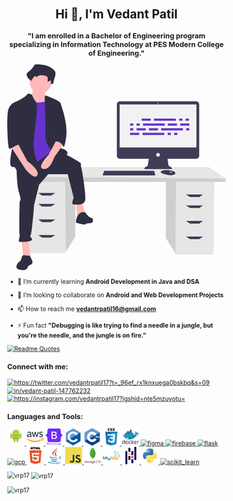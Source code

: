 <h1 align="center">Hi 👋, I'm Vedant Patil</h1>
<h3 align="center">"I am enrolled in a Bachelor of Engineering program specializing in Information Technology at PES Modern College of Engineering."</h3>

<svg id="b52d7e2d-d80f-4111-b6ed-d15502ee1edd" data-name="Layer 1" xmlns="http://www.w3.org/2000/svg" width="711.1879" height="669.68268" viewBox="0 0 711.1879 669.68268"><title>feeling_proud</title><polygon points="516.326 380.018 516.326 565.013 547.27 615.443 549.625 619.279 671.722 619.279 674.189 380.018 516.326 380.018" fill="#e6e6e6"/><polygon points="516.326 380.018 516.326 565.013 547.27 615.443 549.169 380.018 516.326 380.018" opacity="0.1"/><polygon points="221.566 375.084 221.566 560.08 190.622 610.51 188.267 614.345 66.17 614.345 63.703 375.084 221.566 375.084" fill="#e6e6e6"/><polygon points="221.566 375.084 221.566 560.08 190.622 610.51 188.723 375.084 221.566 375.084" opacity="0.1"/><polygon points="711.188 371.385 711.188 382.484 47.67 382.484 47.67 366.451 109.335 334.385 656.923 334.385 711.188 371.385" fill="#e6e6e6"/><polygon points="711.188 371.385 711.188 382.484 47.67 382.484 47.67 366.451 711.188 371.385" opacity="0.1"/><polygon points="142.635 426.883 113.035 426.883 100.702 418.25 156.201 418.25 142.635 426.883" fill="#3f3d56"/><polygon points="142.635 462.649 113.035 462.649 100.702 454.016 156.201 454.016 142.635 462.649" fill="#3f3d56"/><polygon points="142.635 513.215 113.035 513.215 100.702 504.581 156.201 504.581 142.635 513.215" fill="#3f3d56"/><polygon points="142.635 563.78 113.035 563.78 100.702 555.147 156.201 555.147 142.635 563.78" fill="#3f3d56"/><polygon points="595.257 431.816 624.857 431.816 637.19 423.183 581.691 423.183 595.257 431.816" fill="#3f3d56"/><polygon points="595.257 467.582 624.857 467.582 637.19 458.949 581.691 458.949 595.257 467.582" fill="#3f3d56"/><polygon points="595.257 518.148 624.857 518.148 637.19 509.515 581.691 509.515 595.257 518.148" fill="#3f3d56"/><polygon points="595.257 568.713 624.857 568.713 637.19 560.08 581.691 560.08 595.257 568.713" fill="#3f3d56"/><path d="M859.81989,235.61493H610.63446a9.4227,9.4227,0,0,0-9.42389,9.42389V412.89655a9.4227,9.4227,0,0,0,9.42389,9.42388h94.5929l-3.54389,22.62623s-20.25281,10.75927-6.01251,11.07574,81.32764,0,81.32764,0,12.97448,0-7.59479-11.39221l-3.33362-22.30976h93.7497a9.42266,9.42266,0,0,0,9.42388-9.42388V245.03882A9.42266,9.42266,0,0,0,859.81989,235.61493Z" transform="translate(-244.40605 -115.15866)" fill="#3f3d56"/><rect x="365.82336" y="130.42445" width="249.99557" height="139.87094" fill="#f2f2f2"/><circle cx="490.82114" cy="125.99415" r="1.58225" fill="#f2f2f2"/><circle cx="490.82114" cy="294.34559" r="6.01255" fill="#f2f2f2"/><polygon points="481.452 357.952 481.452 361.117 311.202 361.117 311.202 358.585 311.436 357.952 315.632 346.56 477.971 346.56 481.452 357.952" fill="#3f3d56"/><path d="M791.37558,470.01266c-.31011,1.3259-1.481,2.72467-4.1265,4.04741-9.4935,4.74675-28.797-1.2658-28.797-1.2658s-14.87315-2.53161-14.87315-9.17706a11.86592,11.86592,0,0,1,1.30377-.77528c3.99133-2.11163,17.2253-7.32222,40.69051.22062a9.78618,9.78618,0,0,1,4.46035,2.923A4.667,4.667,0,0,1,791.37558,470.01266Z" transform="translate(-244.40605 -115.15866)" fill="#3f3d56"/><path d="M791.37558,470.01266c-11.62,4.45247-21.97744,4.78472-32.607-2.59805a23.34328,23.34328,0,0,0-13.88583-4.57268c3.99133-2.11163,17.2253-7.32222,40.69051.22062a9.78618,9.78618,0,0,1,4.46035,2.923A4.667,4.667,0,0,1,791.37558,470.01266Z" transform="translate(-244.40605 -115.15866)" opacity="0.1"/><ellipse cx="532.40017" cy="350.99016" rx="4.11385" ry="1.2658" fill="#f2f2f2"/><polygon points="481.452 357.952 481.452 361.117 311.202 361.117 311.202 358.585 311.436 357.952 481.452 357.952" opacity="0.1"/><path d="M339.06751,115.15881a8.55394,8.55394,0,0,0-4.96126,1.1083c-1.476,1.0108-2.40629,2.78162-3.35588,4.42947a52.98576,52.98576,0,0,1-14.43428,16.30464c-4.28894,3.142-9.74169,7.05966-9.00789,12.85269a17.37163,17.37163,0,0,0,2.09058,5.4255c3.9566,7.987,14.75357,14.15926,13.69156,23.27309,3.931-6.58092-1.327-9.835,2.604-16.41586,1.87205-3.134,5.12412-6.67168,7.95054-4.70353.94637.659,1.56777,1.84095,2.55314,2.41917,2.35122,1.37972,4.85259-1.258,6.93387-3.12633,7.17685-6.44263,17.383-4.7548,26.31387-2.74743,4.21624.94767,8.8473,2.191,11.33971,6.2207,3.277,5.29821-3.11344,11.02034-4.72807,17.01049a3.264,3.264,0,0,0,3.50293,4.06214c2.67975-.26434,5.8542-.481,6.01278-1.65694,3.37154.12,7.50269-.26181,8.94728-3.7725a14.76216,14.76216,0,0,0,.69252-4.29319c.5302-5.89718,3.0331-11.27719,4.69119-16.88993s2.37906-12.1905-.41909-17.1668a19.86362,19.86362,0,0,0-3.666-4.45557C379.94,117.67017,359.06259,115.136,339.06751,115.15881Z" transform="translate(-244.40605 -115.15866)" fill="#2f2e41"/><path d="M326.54375,190.06386s3.4534,28.7784-9.20909,31.08068,11.51136,41.4409,11.51136,41.4409l57.55681,6.90682-13.81364-46.04545s-9.20909-3.45341-3.4534-26.47613S326.54375,190.06386,326.54375,190.06386Z" transform="translate(-244.40605 -115.15866)" fill="#ffb8b8"/><polygon points="47.028 569.318 51.633 632.631 75.806 632.631 68.9 569.318 47.028 569.318" fill="#ffb8b8"/><polygon points="224.303 449.6 227.756 502.552 254.233 491.041 243.872 447.298 224.303 449.6" fill="#ffb8b8"/><path d="M274.16705,442.73826s1.15113,66.7659,8.058,88.63749,5.75568,23.02272,4.60455,26.47613-2.30228,1.15114-2.30228,6.90682-2.30227,96.69544,0,104.7534-6.90681,21.87159,0,23.02272,39.13863,0,40.28977-6.90682-9.20909-9.20909-4.60454-13.81363,11.51136-98.99772,11.51136-98.99772l16.11591-65.61476,29.92954-34.53409H441.0818l19.56932,75.975s-8.058,21.87159-2.30228,21.87159,40.28977,6.90682,40.28977-18.41818S487.12725,451.94735,484.825,449.64508s1.15113-10.36023-2.30228-13.81364-43.74317-27.62727-58.70794-32.23181S387.857,393.51476,387.857,393.51476Z" transform="translate(-244.40605 -115.15866)" fill="#2f2e41"/><path d="M498.63861,596.99051s-17.267-5.75568-25.325,11.51137-4.60454,21.87159-4.60454,21.87159,26.47613,9.20909,31.08068,4.60454c2.00333-2.00334,8.36471-2.69926,14.91273-2.84621,9.97289-.22381,12.62625-14.33323,3.20748-17.61885q-.42145-.147-.85317-.25539C507.8477,611.95529,498.63861,596.99051,498.63861,596.99051Z" transform="translate(-244.40605 -115.15866)" fill="#2f2e41"/><circle cx="108.03826" cy="59.36486" r="34.53409" fill="#ffb8b8"/><path d="M307.55,235.53374s56.40567,11.51136,70.21931-6.90682,19.56931,51.80113,19.56931,51.80113l6.90682,73.67272-10.36023,40.28977s-54.1034,43.74318-71.37044,47.19658-43.74318,5.75569-43.74318,5.75569,8.058-127.77613,8.058-130.0784S307.55,235.53374,307.55,235.53374Z" transform="translate(-244.40605 -115.15866)" fill="#6633cc"/><path d="M324.70433,213.94456s-12.54979-7.18923-16.0032-.28241S273.01591,237.836,269.5625,237.836s6.90682,95.54431,2.30227,107.05567S245.38864,440.436,258.05114,447.34281s3.45341-6.90682,16.11591,10.36022,74.82385,17.267,78.27726,10.36023-27.62727-58.708-21.87159-107.05567,14.96477-115.11362,6.90682-124.32271S324.70433,213.94456,324.70433,213.94456Z" transform="translate(-244.40605 -115.15866)" fill="#2f2e41"/><path d="M366.258,221.7201l1.60341-5.518s47.89544,15.87824,50.19772,26.23847,1.15113,82.88181-6.90682,88.63749-19.56932,14.96477-11.51136,28.7784,17.267,28.77841,24.17386,29.92954,19.56931,9.20909,16.1159,17.267-44.89431-6.90682-44.89431-6.90682-27.62727-20.72045-26.47613-52.95227S366.258,221.7201,366.258,221.7201Z" transform="translate(-244.40605 -115.15866)" fill="#2f2e41"/><path d="M406.54771,357.55418l-27.62727,51.80113s-40.28976,41.4409-17.267,46.04545,35.68522-37.9875,35.68522-37.9875l29.92955-42.592Z" transform="translate(-244.40605 -115.15866)" fill="#ffb8b8"/><path d="M340.74981,124.19457a7.83806,7.83806,0,0,0-4.03868.78334,9.41322,9.41322,0,0,0-2.73182,3.13072,39.77267,39.77267,0,0,1-11.7501,11.524c-3.49138,2.22077-7.93014,4.98972-7.3328,9.0842a11.35949,11.35949,0,0,0,1.70182,3.8347,30.16344,30.16344,0,0,1,3.66519,18.80068l9.60011-13.954c1.52393-2.21507,4.17125-4.7155,6.47207-3.32442.77039.46577,1.27623,1.30117,2.07836,1.70985,1.914.97518,3.95021-.88912,5.64447-2.20967,5.84225-4.55361,14.15049-3.36066,21.42059-1.94187,3.43219.66981,7.20207,1.54859,9.231,4.39676,3.37169,4.73311-.149,11.5721,1.81882,17.04a5.02339,5.02339,0,0,0,2.07852-3.31717c2.74457.08484,6.1075-.185,7.28345-2.66638a9.18757,9.18757,0,0,0,.56374-3.03439c.43161-4.16809,2.46907-7.97065,3.81883-11.93769s1.93666-8.61616-.34116-12.13338a14.68107,14.68107,0,0,0-2.98426-3.14917C374.02174,125.96958,357.02664,124.17845,340.74981,124.19457Z" transform="translate(-244.40605 -115.15866)" fill="#2f2e41"/><path d="M406.54771,237.836l10.72528,2.84686s24.95995,63.919,19.20427,107.66222-9.20909,34.53409-9.20909,34.53409-9.20909-20.72046-29.92955-16.11591Z" transform="translate(-244.40605 -115.15866)" fill="#2f2e41"/><path d="M293.02894,739.422c-2.77592,3.77228-2.21935,9.16459-4.67828,13.15075-2.13144,3.45526-6.14837,5.26695-8.81439,8.32869a22.32616,22.32616,0,0,0-2.26617,3.25987c-2.47311,4.14255-4.4833,9.45174-2.04761,13.61641,1.95936,3.35022,6.07786,4.65961,9.855,5.552,4.77407,1.128,9.73436,2.03071,14.56354,1.16876s9.54882-3.819,11.27067-8.41239a32.50011,32.50011,0,0,1,1.2051-3.4007c2.61747-5.15294,10.82749-5.20864,13.50628-10.33,1.87466-3.584.15138-7.91623-1.57118-11.57578l-5.26109-11.1771c-1.74592-3.70919-8.82362-1.57608-12.51339-2.46492C301.46518,735.97844,296.49084,734.70126,293.02894,739.422Z" transform="translate(-244.40605 -115.15866)" fill="#2f2e41"/><path d="M254.59773,380.5769l48.34772,74.82386s29.92954,37.98749,39.13863,20.72045-32.23181-46.04545-32.23181-46.04545L278.77159,372.519Z" transform="translate(-244.40605 -115.15866)" fill="#ffb8b8"/><path d="M278.77159,240.13828,269.5625,237.836s-18.41818,5.75568-23.02272,29.92954-1.15114,120.86931,4.60454,122.02044,28.42725-16.83663,32.05624-13.02286-7.88238-15.75554-4.429-26.11577S278.77159,240.13828,278.77159,240.13828Z" transform="translate(-244.40605 -115.15866)" fill="#2f2e41"/><g id="f3c2397c-d780-4cc6-97d8-1503d8277a2c" data-name="Group 13"><rect id="ad41612f-86f7-46b2-a964-3a5da7bcf3cf" data-name="Rectangle 55" x="437.40692" y="176.36275" width="29.75235" height="7.1626" fill="#6633cc"/><rect id="b9a0b375-cc2a-4c59-8850-661af54e4f62" data-name="Rectangle 56" x="559.72215" y="176.36275" width="10.46842" height="7.1626" fill="#6633cc"/><rect id="e174c2ab-9bc5-41ec-b37c-b06fbf8a9878" data-name="Rectangle 57" x="580.65899" y="176.36275" width="10.46842" height="7.1626" fill="#6633cc"/><rect id="ba2479ac-4c7d-43b4-a028-73b1e20e4002" data-name="Rectangle 58" x="477.62768" y="176.36275" width="71.07506" height="7.1626" fill="#6633cc"/><rect id="ac60ef86-00f2-480b-8171-28b6fdfc1958" data-name="Rectangle 59" x="399.94099" y="222.6442" width="29.75235" height="7.1626" fill="#6633cc"/><rect id="b3d8298d-cd65-487a-8b19-4cee946356e7" data-name="Rectangle 60" x="522.25621" y="222.6442" width="10.46842" height="7.1626" fill="#6633cc"/><rect id="ed27f15f-f0c4-4569-8330-a6688f8e356c" data-name="Rectangle 61" x="543.19305" y="222.6442" width="10.46842" height="7.1626" fill="#6633cc"/><rect id="f685c005-adaf-4d60-acda-005b037d82a6" data-name="Rectangle 62" x="440.16176" y="222.6442" width="71.07506" height="7.1626" fill="#6633cc"/><rect id="eca7c7fc-83f8-48ca-a588-6606db47af3f" data-name="Rectangle 63" x="522.80718" y="192.34088" width="29.75235" height="7.1626" fill="#6633cc"/><rect id="a71b5b2f-f8b9-481d-a301-5e3357e5fe42" data-name="Rectangle 64" x="563.02795" y="192.34088" width="29.75235" height="7.1626" fill="#6633cc"/><rect id="abb3a25a-f854-41fc-8391-e6ad9fbe2417" data-name="Rectangle 66" x="399.94099" y="192.34088" width="10.46842" height="7.1626" fill="#6633cc"/><rect id="add2b425-b775-4eb5-9c25-8c4c14f957c9" data-name="Rectangle 67" x="420.87784" y="192.34088" width="10.46842" height="7.1626" fill="#6633cc"/><rect id="b7159612-3b84-4b0b-a885-612eaab04c06" data-name="Rectangle 68" x="441.81466" y="192.34088" width="71.07506" height="7.1626" fill="#6633cc"/><rect id="edfc7301-4de5-47dc-80e2-1ae2da982d6d" data-name="Rectangle 69" x="461.09859" y="207.76802" width="29.75235" height="7.1626" fill="#6633cc"/><rect id="e1009f91-6275-4375-80fa-0d778e331fdc" data-name="Rectangle 70" x="420.87783" y="207.76802" width="29.75235" height="7.1626" fill="#6633cc"/><rect id="a060fb9f-1f1a-4862-9a69-16dd49199e18" data-name="Rectangle 71" x="399.941" y="207.76802" width="10.46842" height="7.1626" fill="#6633cc"/><rect id="b6754d5f-104f-449c-b9a9-cf9ac82bf5fe" data-name="Rectangle 73" x="582.31189" y="207.76802" width="10.46842" height="7.1626" fill="#6633cc"/><rect id="e6ed1ccd-2cfd-450f-a339-07df3a1ee6bb" data-name="Rectangle 74" x="500.76841" y="207.76802" width="71.07506" height="7.1626" fill="#6633cc"/></g></svg>

- 🌱 I’m currently learning **Android Development in Java and DSA**

- 👯 I’m looking to collaborate on **Android and Web Development Projects**

- 📫 How to reach me **vedantrpatil16@gmail.com**

- ⚡ Fun fact **"Debugging is like trying to find a needle in a jungle, but you're the needle, and the jungle is on fire."**




[![Readme Quotes](https://quotes-github-readme.vercel.app/api?type=horizontal&theme=dark)](https://github.com/piyushsuthar/github-readme-quotes)


<h3 align="left">Connect with me:</h3>
<p align="left">
<a href="https://twitter.com/https://twitter.com/vedantrpatil17?t=_96ef_rx1knxuega0bskbq&s=09" target="blank"><img align="center" src="https://raw.githubusercontent.com/rahuldkjain/github-profile-readme-generator/master/src/images/icons/Social/twitter.svg" alt="https://twitter.com/vedantrpatil17?t=_96ef_rx1knxuega0bskbq&s=09" height="30" width="40" /></a>
<a href="https://linkedin.com/in/in/vedant-patil-147762232" target="blank"><img align="center" src="https://raw.githubusercontent.com/rahuldkjain/github-profile-readme-generator/master/src/images/icons/Social/linked-in-alt.svg" alt="in/vedant-patil-147762232" height="30" width="40" /></a>
<a href="https://instagram.com/https://instagram.com/vedantrpatil17?igshid=nte5mzuyotu=" target="blank"><img align="center" src="https://raw.githubusercontent.com/rahuldkjain/github-profile-readme-generator/master/src/images/icons/Social/instagram.svg" alt="https://instagram.com/vedantrpatil17?igshid=nte5mzuyotu=" height="30" width="40" /></a>
</p>

<h3 align="left">Languages and Tools:</h3>
<p align="left"> <a href="https://developer.android.com" target="_blank" rel="noreferrer"> <img src="https://raw.githubusercontent.com/devicons/devicon/master/icons/android/android-original-wordmark.svg" alt="android" width="40" height="40"/> </a> <a href="https://aws.amazon.com" target="_blank" rel="noreferrer"> <img src="https://raw.githubusercontent.com/devicons/devicon/master/icons/amazonwebservices/amazonwebservices-original-wordmark.svg" alt="aws" width="40" height="40"/> </a> <a href="https://getbootstrap.com" target="_blank" rel="noreferrer"> <img src="https://raw.githubusercontent.com/devicons/devicon/master/icons/bootstrap/bootstrap-plain-wordmark.svg" alt="bootstrap" width="40" height="40"/> </a> <a href="https://www.cprogramming.com/" target="_blank" rel="noreferrer"> <img src="https://raw.githubusercontent.com/devicons/devicon/master/icons/c/c-original.svg" alt="c" width="40" height="40"/> </a> <a href="https://www.w3schools.com/cpp/" target="_blank" rel="noreferrer"> <img src="https://raw.githubusercontent.com/devicons/devicon/master/icons/cplusplus/cplusplus-original.svg" alt="cplusplus" width="40" height="40"/> </a> <a href="https://www.w3schools.com/css/" target="_blank" rel="noreferrer"> <img src="https://raw.githubusercontent.com/devicons/devicon/master/icons/css3/css3-original-wordmark.svg" alt="css3" width="40" height="40"/> </a> <a href="https://www.docker.com/" target="_blank" rel="noreferrer"> <img src="https://raw.githubusercontent.com/devicons/devicon/master/icons/docker/docker-original-wordmark.svg" alt="docker" width="40" height="40"/> </a> <a href="https://www.figma.com/" target="_blank" rel="noreferrer"> <img src="https://www.vectorlogo.zone/logos/figma/figma-icon.svg" alt="figma" width="40" height="40"/> </a> <a href="https://firebase.google.com/" target="_blank" rel="noreferrer"> <img src="https://www.vectorlogo.zone/logos/firebase/firebase-icon.svg" alt="firebase" width="40" height="40"/> </a> <a href="https://flask.palletsprojects.com/" target="_blank" rel="noreferrer"> <img src="https://www.vectorlogo.zone/logos/pocoo_flask/pocoo_flask-icon.svg" alt="flask" width="40" height="40"/> </a> <a href="https://cloud.google.com" target="_blank" rel="noreferrer"> <img src="https://www.vectorlogo.zone/logos/google_cloud/google_cloud-icon.svg" alt="gcp" width="40" height="40"/> </a> <a href="https://www.w3.org/html/" target="_blank" rel="noreferrer"> <img src="https://raw.githubusercontent.com/devicons/devicon/master/icons/html5/html5-original-wordmark.svg" alt="html5" width="40" height="40"/> </a> <a href="https://www.java.com" target="_blank" rel="noreferrer"> <img src="https://raw.githubusercontent.com/devicons/devicon/master/icons/java/java-original.svg" alt="java" width="40" height="40"/> </a> <a href="https://developer.mozilla.org/en-US/docs/Web/JavaScript" target="_blank" rel="noreferrer"> <img src="https://raw.githubusercontent.com/devicons/devicon/master/icons/javascript/javascript-original.svg" alt="javascript" width="40" height="40"/> </a> <a href="https://www.mongodb.com/" target="_blank" rel="noreferrer"> <img src="https://raw.githubusercontent.com/devicons/devicon/master/icons/mongodb/mongodb-original-wordmark.svg" alt="mongodb" width="40" height="40"/> </a> <a href="https://www.mysql.com/" target="_blank" rel="noreferrer"> <img src="https://raw.githubusercontent.com/devicons/devicon/master/icons/mysql/mysql-original-wordmark.svg" alt="mysql" width="40" height="40"/> </a> <a href="https://pandas.pydata.org/" target="_blank" rel="noreferrer"> <img src="https://raw.githubusercontent.com/devicons/devicon/2ae2a900d2f041da66e950e4d48052658d850630/icons/pandas/pandas-original.svg" alt="pandas" width="40" height="40"/> </a> <a href="https://www.python.org" target="_blank" rel="noreferrer"> <img src="https://raw.githubusercontent.com/devicons/devicon/master/icons/python/python-original.svg" alt="python" width="40" height="40"/> </a> <a href="https://scikit-learn.org/" target="_blank" rel="noreferrer"> <img src="https://upload.wikimedia.org/wikipedia/commons/0/05/Scikit_learn_logo_small.svg" alt="scikit_learn" width="40" height="40"/> </a> </p>

<p><img align="left" src="https://github-readme-stats.vercel.app/api/top-langs?username=vrp17&show_icons=true&locale=en&layout=compact" alt="vrp17" /></p>

<p>&nbsp;<img align="center" src="https://github-readme-stats.vercel.app/api?username=vrp17&show_icons=true&locale=en" alt="vrp17" /></p>

<p><img align="center" src="https://github-readme-streak-stats.herokuapp.com/?user=vrp17&" alt="vrp17" /></p>




<!--
**vrp17/vrp17** is a ✨ _special_ ✨ repository because its `README.md` (this file) appears on your GitHub profile.

[![Readme Quotes](https://quotes-github-readme.vercel.app/api?type=horizontal&theme=dark)](https://github.com/piyushsuthar/github-readme-quotes)

Here are some ideas to get you started:

- 🔭 I’m currently working on ...
- 🌱 I’m currently learning ...
- 👯 I’m looking to collaborate on ...
- 🤔 I’m looking for help with ...
- 💬 Ask me about ...
- 📫 How to reach me: ...
- 😄 Pronouns: ...
- ⚡ Fun fact: ...
-->
